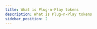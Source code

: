 ```yaml
---
title: What is Plug-n-Play tokens
description: What is Plug-n-Play tokens
sidebar_position: 2
---
```

